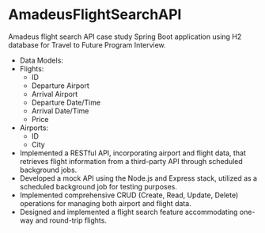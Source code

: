 # AmadeusFlightSearchAPI
Amadeus flight search API case study Spring Boot application using H2 database for Travel to Future Program Interview.

- Data Models:
- Flights:
  - ID
  - Departure Airport
  - Arrival Airport
  - Departure Date/Time
  - Arrival Date/Time
  - Price
- Airports:
  - ID
  - City
- Implemented a RESTful API, incorporating airport and flight data, that retrieves flight information from a third-party API through scheduled background jobs.
- Developed a mock API using the Node.js and Express stack, utilized as a scheduled background job for testing purposes.
- Implemented comprehensive CRUD (Create, Read, Update, Delete) operations for managing both airport and flight data.
- Designed and implemented a flight search feature accommodating one-way and round-trip flights.
